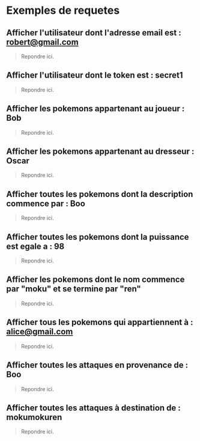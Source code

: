 # Exemples de requetes

## Afficher l'utilisateur dont l'adresse email est : robert@gmail.com

> Repondre ici.

## Afficher l'utilisateur dont le token est : secret1

> Repondre ici.

## Afficher les pokemons appartenant au joueur : Bob

> Repondre ici.

## Afficher les pokemons appartenant au dresseur : Oscar

> Repondre ici.

## Afficher toutes les pokemons dont la description commence par : Boo

> Repondre ici.

## Afficher toutes les pokemons dont la puissance est egale a : 98

> Repondre ici.

## Afficher les pokemons dont le nom commence par "moku" et se termine par "ren"

> Repondre ici.

## Afficher tous les pokemons qui appartiennent à : alice@gmail.com

> Repondre ici.

## Afficher toutes les attaques en provenance de : Boo

> Repondre ici.

## Afficher toutes les attaques à destination de : mokumokuren

> Repondre ici.
